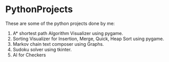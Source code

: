 # PythonProjects

These are some of the python projects done by me:
1. A* shortest path Algorithm Visualizer using pygame.
2. Sorting Visualizer for Insertion, Merge, Quick, Heap Sort using pygame.
3. Markov chain text composer using Graphs.
4. Sudoku solver using tkinter.
5. AI for Checkers
